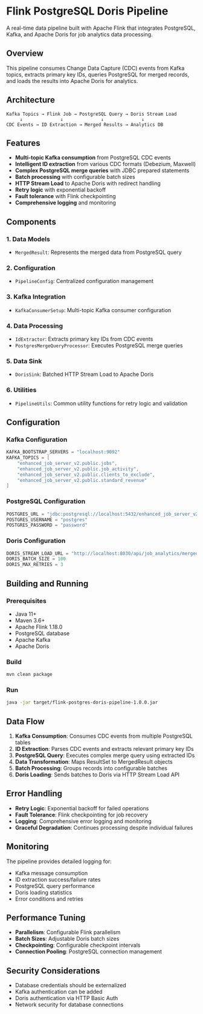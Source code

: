 # Flink PostgreSQL Doris Pipeline

A real-time data pipeline built with Apache Flink that integrates PostgreSQL, Kafka, and Apache Doris for job analytics data processing.

## Overview

This pipeline consumes Change Data Capture (CDC) events from Kafka topics, extracts primary key IDs, queries PostgreSQL for merged records, and loads the results into Apache Doris for analytics.

## Architecture

```
Kafka Topics → Flink Job → PostgreSQL Query → Doris Stream Load
     ↓              ↓              ↓              ↓
CDC Events → ID Extraction → Merged Results → Analytics DB
```

## Features

- **Multi-topic Kafka consumption** from PostgreSQL CDC events
- **Intelligent ID extraction** from various CDC formats (Debezium, Maxwell)
- **Complex PostgreSQL merge queries** with JDBC prepared statements
- **Batch processing** with configurable batch sizes
- **HTTP Stream Load** to Apache Doris with redirect handling
- **Retry logic** with exponential backoff
- **Fault tolerance** with Flink checkpointing
- **Comprehensive logging** and monitoring

## Components

### 1. Data Models
- `MergedResult`: Represents the merged data from PostgreSQL query

### 2. Configuration
- `PipelineConfig`: Centralized configuration management

### 3. Kafka Integration
- `KafkaConsumerSetup`: Multi-topic Kafka consumer configuration

### 4. Data Processing
- `IdExtractor`: Extracts primary key IDs from CDC events
- `PostgresMergeQueryProcessor`: Executes PostgreSQL merge queries

### 5. Data Sink
- `DorisSink`: Batched HTTP Stream Load to Apache Doris

### 6. Utilities
- `PipelineUtils`: Common utility functions for retry logic and validation

## Configuration

### Kafka Configuration
```java
KAFKA_BOOTSTRAP_SERVERS = "localhost:9092"
KAFKA_TOPICS = [
    "enhanced_job_server_v2.public.jobs",
    "enhanced_job_server_v2.public.job_activity",
    "enhanced_job_server_v2.public.clients_to_exclude",
    "enhanced_job_server_v2.public.standard_revenue"
]
```

### PostgreSQL Configuration
```java
POSTGRES_URL = "jdbc:postgresql://localhost:5432/enhanced_job_server_v2"
POSTGRES_USERNAME = "postgres"
POSTGRES_PASSWORD = "password"
```

### Doris Configuration
```java
DORIS_STREAM_LOAD_URL = "http://localhost:8030/api/job_analytics/merged_job_data/_stream_load"
DORIS_BATCH_SIZE = 100
DORIS_MAX_RETRIES = 3
```

## Building and Running

### Prerequisites
- Java 11+
- Maven 3.6+
- Apache Flink 1.18.0
- PostgreSQL database
- Apache Kafka
- Apache Doris

### Build
```bash
mvn clean package
```

### Run
```bash
java -jar target/flink-postgres-doris-pipeline-1.0.0.jar
```

## Data Flow

1. **Kafka Consumption**: Consumes CDC events from multiple PostgreSQL tables
2. **ID Extraction**: Parses CDC events and extracts relevant primary key IDs
3. **PostgreSQL Query**: Executes complex merge query using extracted IDs
4. **Data Transformation**: Maps ResultSet to MergedResult objects
5. **Batch Processing**: Groups records into configurable batches
6. **Doris Loading**: Sends batches to Doris via HTTP Stream Load API

## Error Handling

- **Retry Logic**: Exponential backoff for failed operations
- **Fault Tolerance**: Flink checkpointing for job recovery
- **Logging**: Comprehensive error logging and monitoring
- **Graceful Degradation**: Continues processing despite individual failures

## Monitoring

The pipeline provides detailed logging for:
- Kafka message consumption
- ID extraction success/failure rates
- PostgreSQL query performance
- Doris loading statistics
- Error conditions and retries

## Performance Tuning

- **Parallelism**: Configurable Flink parallelism
- **Batch Sizes**: Adjustable Doris batch sizes
- **Checkpointing**: Configurable checkpoint intervals
- **Connection Pooling**: PostgreSQL connection management

## Security Considerations

- Database credentials should be externalized
- Kafka authentication can be added
- Doris authentication via HTTP Basic Auth
- Network security for database connections
